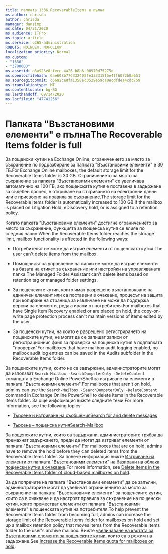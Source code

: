 ```yaml
---
title: папката 1336 RecoverableItems е пълна
ms.author: chrisda
author: chrisda
manager: dansimp
ms.date: 04/21/2020
ms.audience: ITPro
ms.topic: article
ms.service: o365-administration
ROBOTS: NOINDEX, NOFOLLOW
localization_priority: Normal
ms.custom:
- "1336"
- "3700003"
ms.assetid: a3a923e8-fece-4a26-b8b6-00970d75275e
ms.openlocfilehash: 6ae608b776332402fe333315f5e4ff6072b0a651
ms.sourcegitcommit: c6692ce0fa1358ec3529e59ca0ecdfdea4cdc759
ms.translationtype: MT
ms.contentlocale: bg-BG
ms.lasthandoff: 09/14/2020
ms.locfileid: "47741256"
---
```

# <a name="the-recoverable-items-folder-is-full"></a><span data-ttu-id="11e6b-102">Папката "Възстановими елементи" е пълна</span><span class="sxs-lookup"><span data-stu-id="11e6b-102">The Recoverable Items folder is full</span></span>

<span data-ttu-id="11e6b-103">За пощенски кутии на Exchange Online, ограничението за място за съхранение по подразбиране за папката "Възстановими елементи" е 30 ГБ.</span><span class="sxs-lookup"><span data-stu-id="11e6b-103">For Exchange Online mailboxes, the default storage limit for the Recoverable Items folder is 30 GB.</span></span> <span data-ttu-id="11e6b-104">Ограничението за място за съхранение за папката "Възстановими елементи" се увеличава автоматично на 100 ГБ, ако пощенската кутия е поставена в задържане за съдебен процес, в откриване на откриването на електронни данни или е присвоено на правила за съхранение.</span><span class="sxs-lookup"><span data-stu-id="11e6b-104">The storage limit for the Recoverable Items folder is automatically increased to 100 GB if the mailbox is placed on Litigation Hold, eDiscovery hold, or is assigned to a retention policy.</span></span>

<span data-ttu-id="11e6b-105">Когато папката "Възстановими елементи" достигне ограничението за място за съхранение, функцията за пощенска кутия се влияе по следния начин:</span><span class="sxs-lookup"><span data-stu-id="11e6b-105">When the Recoverable Items folder reaches the storage limit, mailbox functionality is affected in the following ways:</span></span>

- <span data-ttu-id="11e6b-106">Потребителят не може да изтрие елементи от пощенската кутия.</span><span class="sxs-lookup"><span data-stu-id="11e6b-106">The user can't delete items from the mailbox.</span></span>

- <span data-ttu-id="11e6b-107">Помощникът за управление на папки не може да изтрие елементи на базата на етикет за съхранение или настройки на управляваната папка.</span><span class="sxs-lookup"><span data-stu-id="11e6b-107">The Managed Folder Assistant can't delete items based on retention tag or managed folder settings.</span></span>

- <span data-ttu-id="11e6b-108">За пощенските кутии, които имат разрешено възстановяване на единичен елемент или са поставени в очакване, процесът на защита при копиране на страница за извличане не може да поддържа версии на елементи, редактирани от потребителя.</span><span class="sxs-lookup"><span data-stu-id="11e6b-108">For mailboxes that have Single Item Recovery enabled or are placed on hold, the copy-on-write page protection process can't maintain versions of items edited by the user.</span></span>

- <span data-ttu-id="11e6b-109">За пощенски кутии, на които е разрешено регистрирането на пощенските кутии, не могат да се запишат записи от регистрационния файл за проверка на пощенска кутия в подпапката "проверки"</span><span class="sxs-lookup"><span data-stu-id="11e6b-109">For mailboxes that have mailbox audit logging enabled, no mailbox audit log entries can be saved in the Audits subfolder in the Recoverable Items folder.</span></span>

<span data-ttu-id="11e6b-110">За пощенските кутии, които не са задържани, администраторите могат да използват `Search-Mailbox -SearchDumpsterOnly -DeleteContent` командата в Exchange Online PowerShell за изтриване на елементи в папката "Възстановими елементи".</span><span class="sxs-lookup"><span data-stu-id="11e6b-110">For mailboxes that aren't on hold, admins can use the `Search-Mailbox -SearchDumpsterOnly -DeleteContent` command in Exchange Online PowerShell to delete items in the Recoverable Items folder.</span></span> <span data-ttu-id="11e6b-111">За още информация вижте следните теми:</span><span class="sxs-lookup"><span data-stu-id="11e6b-111">For more information, see the following topics:</span></span>

- [<span data-ttu-id="11e6b-112">Търсене и изтриване на съобщения</span><span class="sxs-lookup"><span data-stu-id="11e6b-112">Search for and delete messages</span></span>](https://docs.microsoft.com/microsoft-365/compliance/search-for-and-delete-messagesadmin-help)

- [<span data-ttu-id="11e6b-113">Търсене – пощенска кутия</span><span class="sxs-lookup"><span data-stu-id="11e6b-113">Search-Mailbox</span></span>](https://docs.microsoft.com/powershell/module/exchange/mailboxes/Search-Mailbox)

<span data-ttu-id="11e6b-114">За пощенските кутии, които са задържани, администраторите трябва да премахнат задържането, преди да могат да изтриват елементи от папката "Възстановими елементи".</span><span class="sxs-lookup"><span data-stu-id="11e6b-114">For mailboxes that are on hold, admins have to remove the hold before they can deleted items from the Recoverable Items folder.</span></span> <span data-ttu-id="11e6b-115">За повече информация вижте [Изтриване на елементи от папката "Възстановими елементи" на базирани на облака пощенски кутии в очакване](https://docs.microsoft.com/microsoft-365/compliance/delete-items-in-the-recoverable-items-folder-of-mailboxes-on-hold).</span><span class="sxs-lookup"><span data-stu-id="11e6b-115">For more information, see [Delete items in the Recoverable Items folder of cloud-based mailboxes on hold](https://docs.microsoft.com/microsoft-365/compliance/delete-items-in-the-recoverable-items-folder-of-mailboxes-on-hold).</span></span>

<span data-ttu-id="11e6b-116">За да попречите на папката "Възстановими елементи" да се запълни, администраторите могат да увеличат ограничението за място за съхранение на папката "Възстановими елементи" за пощенските кутии, които са в очакване и да настроят правила за съхранение на пощенски кутии, които преместват елементи от папката "Възстановими елементи" в пощенската кутия на потребителя.</span><span class="sxs-lookup"><span data-stu-id="11e6b-116">To help prevent the Recoverable Items folder from becoming full, admins can increase the storage limit of the Recoverable Items folder for mailboxes on hold and set up a mailbox retention policy that moves items from the Recoverable Items folder to the user's archive mailbox.</span></span> <span data-ttu-id="11e6b-117">Вижте [увеличаване на квотата за Възстановими елементи за пощенските кутии](https://docs.microsoft.com/microsoft-365/compliance/increase-the-recoverable-quota-for-mailboxes-on-hold), които са в режим на задържане.</span><span class="sxs-lookup"><span data-stu-id="11e6b-117">See [Increase the Recoverable Items quota for mailboxes on hold](https://docs.microsoft.com/microsoft-365/compliance/increase-the-recoverable-quota-for-mailboxes-on-hold).</span></span>
